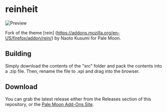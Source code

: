 # reinheit
![Preview](http://i68.tinypic.com/ekgnxg.png)

Fork of the theme [rein] (https://addons.mozilla.org/en-US/firefox/addon/rein/) by Naoto Kusumi for Pale Moon.

## Building
Simply download the contents of the "src" folder  and pack the contents into a .zip file. Then, rename the file to .xpi and drag into the browser.

## Download
You can grab the latest release either from the Releases section of this repository, or the [Pale Moon Add-Ons Site](https://addons.palemoon.org/themes/complete/reinheit/).